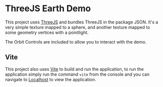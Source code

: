 # ThreeJS Earth Demo

This project uses [ThreeJS](https://threejs.org/) and bundles ThreeJS in the package JSON. It's a very simple texture mapped to a sphere, and another texture mapped to some geometry vertices with a pointlight.

The Orbit Controls are included to allow you to interact with the demo. 

## Vite

This project also uses [Vite](https://vite.dev/) to build and run the application, to run the application simply run the command `vite` from the console and you can navigate
to [Localhost](http://localhost:5173/) to view the application.
